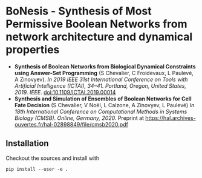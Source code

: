 # BoNesis - Synthesis of Most Permissive Boolean Networks from network architecture and dynamical properties 

* **Synthesis of Boolean Networks from Biological Dynamical Constraints using Answer-Set Programming** (S Chevalier, C Froidevaux, L Paulevé, A Zinovyev). *In 2019 IEEE 31st International Conference on Tools with Artificial Intelligence (ICTAI), 34–41. Portland, Oregon, United States, 2019. IEEE.* [doi:10.1109/ICTAI.2019.00014](https://doi.org/10.1109/ICTAI.2019.00014)
*  **Synthesis and Simulation of Ensembles of Boolean Networks for Cell Fate Decision** (S Chevalier, V Noël, L Calzone, A Zinovyev, L Paulevé) *In 18th International Conference on Computational Methods in Systems Biology (CMSB). Online, Germany, 2020.* Preprint at https://hal.archives-ouvertes.fr/hal-02898849/file/cmsb2020.pdf

## Installation

Checkout the sources and install with
```
pip install --user -e .
```


